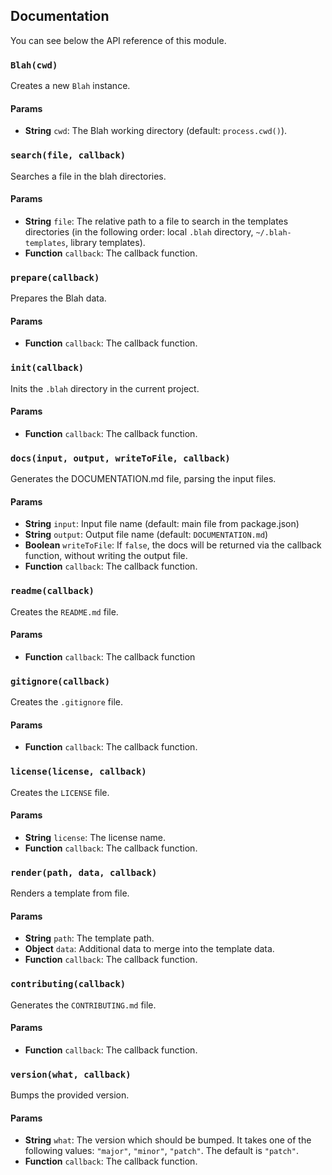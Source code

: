 ## Documentation
You can see below the API reference of this module.

### `Blah(cwd)`
Creates a new `Blah` instance.

#### Params
- **String** `cwd`: The Blah working directory (default: `process.cwd()`).

### `search(file, callback)`
Searches a file in the blah directories.

#### Params
- **String** `file`: The relative path to a file to search in the templates directories (in the following order: local `.blah` directory,
`~/.blah-templates`, library templates).
- **Function** `callback`: The callback function.

### `prepare(callback)`
Prepares the Blah data.

#### Params
- **Function** `callback`: The callback function.

### `init(callback)`
Inits the `.blah` directory in the current project.

#### Params
- **Function** `callback`: The callback function.

### `docs(input, output, writeToFile, callback)`
Generates the DOCUMENTATION.md file, parsing the input files.

#### Params
- **String** `input`: Input file name (default: main file from package.json)
- **String** `output`: Output file name (default: `DOCUMENTATION.md`)
- **Boolean** `writeToFile`: If `false`, the docs will be returned via the callback function, without writing the output file.
- **Function** `callback`: The callback function.

### `readme(callback)`
Creates the `README.md` file.

#### Params
- **Function** `callback`: The callback function

### `gitignore(callback)`
Creates the `.gitignore` file.

#### Params
- **Function** `callback`: The callback function.

### `license(license, callback)`
Creates the `LICENSE` file.

#### Params
- **String** `license`: The license name.
- **Function** `callback`: The callback function.

### `render(path, data, callback)`
Renders a template from file.

#### Params
- **String** `path`: The template path.
- **Object** `data`: Additional data to merge into the template data.
- **Function** `callback`: The callback function.

### `contributing(callback)`
Generates the `CONTRIBUTING.md` file.

#### Params
- **Function** `callback`: The callback function.

### `version(what, callback)`
Bumps the provided version.

#### Params
- **String** `what`: The version which should be bumped. It takes one of the following values: `"major"`, `"minor"`, `"patch"`. The default is `"patch"`.
- **Function** `callback`: The callback function.

